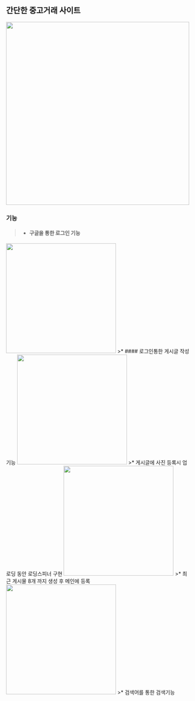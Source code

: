 ## 간단한 중고거래 사이트

<img src = "https://user-images.githubusercontent.com/70279943/103325323-afca1500-4a8e-11eb-92eb-4d02e7d64120.PNG" width = "500px">

### 기능 
>* #### 구글을 통한 로그인 기능
<img src ="https://user-images.githubusercontent.com/70279943/103325229-34686380-4a8e-11eb-956a-22e180df428e.PNG" width = "300px" />
>* #### 로그인통한 게시글 작성 기능
<img src ="https://user-images.githubusercontent.com/70279943/103325235-39c5ae00-4a8e-11eb-80cc-bf2946c6e348.PNG" width = "300px">
>* 게시글에 사진 등록시 업로딩 동안 로딩스피너 구현
<img src ="https://user-images.githubusercontent.com/70279943/103325236-3b8f7180-4a8e-11eb-9a7c-e8bfd69d9973.PNG" width = "300px">
>* 최근 게시물 8개 까지 생성 후 메인에 등록
<img src ="https://user-images.githubusercontent.com/70279943/103325279-6a0d4c80-4a8e-11eb-8293-717b11a45918.PNG" width = "300px">
>* 검색어를 통한 검색기능

